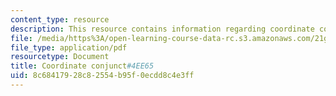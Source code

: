 ```yaml
---
content_type: resource
description: This resource contains information regarding coordinate conjunct.
file: /media/https%3A/open-learning-course-data-rc.s3.amazonaws.com/21g-222-expository-writing-for-bilingual-students-fall-2002/8c68417928c82554b95f0ecdd8c4e3ff_MIT21G_222F02_CoordinateCo.pdf
file_type: application/pdf
resourcetype: Document
title: Coordinate conjunct#4EE65
uid: 8c684179-28c8-2554-b95f-0ecdd8c4e3ff
---
```

